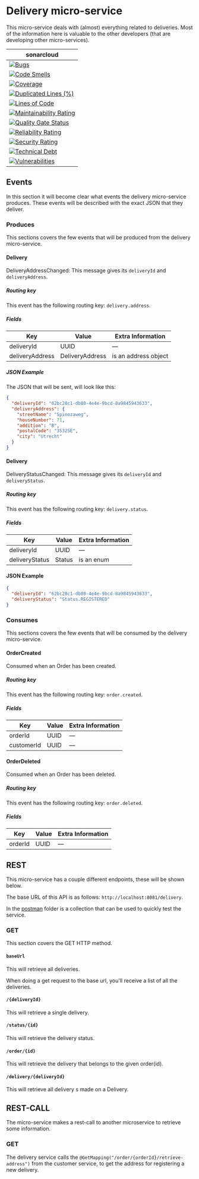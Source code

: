 # Delivery micro-service 

This micro-service deals with (almost) everything related to deliveries. Most of the information here is
valuable to the other developers (that are developing other micro-services).

| **sonar**cloud                                                                                                                                                                                                                                   |
|----------------------------------------------------------------------------------------------------------------------------------------------------------------------------------------------------------------------------------------------|
| [![Bugs](https://sonarcloud.io/api/project_badges/measure?project=nl.softwarestrijders.waiter%3Adelivery&metric=bugs)](https://sonarcloud.io/summary/new_code?id=nl.softwarestrijders.waiter%3Adelivery)                                     |
| [![Code Smells](https://sonarcloud.io/api/project_badges/measure?project=nl.softwarestrijders.waiter%3Adelivery&metric=code_smells)](https://sonarcloud.io/summary/new_code?id=nl.softwarestrijders.waiter%3Adelivery)                       |
| [![Coverage](https://sonarcloud.io/api/project_badges/measure?project=nl.softwarestrijders.waiter%3Adelivery&metric=coverage)](https://sonarcloud.io/summary/new_code?id=nl.softwarestrijders.waiter%3Adelivery)                             |
| [![Duplicated Lines (%)](https://sonarcloud.io/api/project_badges/measure?project=nl.softwarestrijders.waiter%3Adelivery&metric=duplicated_lines_density)](https://sonarcloud.io/summary/new_code?id=nl.softwarestrijders.waiter%3Adelivery) | 
| [![Lines of Code](https://sonarcloud.io/api/project_badges/measure?project=nl.softwarestrijders.waiter%3Adelivery&metric=ncloc)](https://sonarcloud.io/summary/new_code?id=nl.softwarestrijders.waiter%3Adelivery)                           |
| [![Maintainability Rating](https://sonarcloud.io/api/project_badges/measure?project=nl.softwarestrijders.waiter%3Adelivery&metric=sqale_rating)](https://sonarcloud.io/summary/new_code?id=nl.softwarestrijders.waiter%3Adelivery)           |
| [![Quality Gate Status](https://sonarcloud.io/api/project_badges/measure?project=nl.softwarestrijders.waiter%3Adelivery&metric=alert_status)](https://sonarcloud.io/summary/new_code?id=nl.softwarestrijders.waiter%3Adelivery)              |
| [![Reliability Rating](https://sonarcloud.io/api/project_badges/measure?project=nl.softwarestrijders.waiter%3Adelivery&metric=reliability_rating)](https://sonarcloud.io/summary/new_code?id=nl.softwarestrijders.waiter%3Adelivery)         |
| [![Security Rating](https://sonarcloud.io/api/project_badges/measure?project=nl.softwarestrijders.waiter%3Adelivery&metric=security_rating)](https://sonarcloud.io/summary/new_code?id=nl.softwarestrijders.waiter%3Adelivery)               |
| [![Technical Debt](https://sonarcloud.io/api/project_badges/measure?project=nl.softwarestrijders.waiter%3Adelivery&metric=sqale_index)](https://sonarcloud.io/summary/new_code?id=nl.softwarestrijders.waiter%3Adelivery)                    |
| [![Vulnerabilities](https://sonarcloud.io/api/project_badges/measure?project=nl.softwarestrijders.waiter%3Adelivery&metric=vulnerabilities)](https://sonarcloud.io/summary/new_code?id=nl.softwarestrijders.waiter%3Adelivery)               |

## Events

In this section it will become clear what events the delivery micro-service produces. These events will be described
with the exact JSON that they deliver.

### Produces

This sections covers the few events that will be produced from the delivery micro-service.

#### Delivery

DeliveryAddressChanged: This message gives its `deliveryId` and `deliveryAddress`. 

##### Routing key

This event has the following routing key: `delivery.address`. 

##### Fields

| Key             | Value           | Extra Information              |
|-----------------|-----------------|--------------------------------|
| deliveryId      | UUID            | —                              |
| deliveryAddress | DeliveryAddress | is an address object           |

##### JSON Example

The JSON that will be sent, will look like this:

```json
{
  "deliveryId": "62bc28c1-db80-4e4e-9bcd-8a9845943633",
  "deliveryAddress": {
    "streetName": "Spinozaweg",
    "houseNumber": 71,
    "addition": "B",
    "postalCode": "3532SE",
    "city": "Utrecht"
  }
}
```

#### Delivery

DeliveryStatusChanged: This message gives its `deliveryId` and `deliveryStatus`.

##### Routing key

This event has the following routing key: `delivery.status`.

##### Fields

| Key            | Value  | Extra Information              |
|----------------|--------|--------------------------------|
| deliveryId     | UUID   | —                              |
| deliveryStatus | Status | is an enum                     |

#### JSON Example

```json
{
  "deliveryId": "62bc28c1-db80-4e4e-9bcd-8a9845943633",
  "deliveryStatus": "Status.REGISTERED"
}
```

### Consumes

This sections covers the few events that will be consumed by the delivery micro-service.

#### OrderCreated

Consumed when an Order has been created.

##### Routing key

This event has the following routing key: `order.created`.

##### Fields

| Key        | Value  | Extra Information              |
|------------|--------|--------------------------------|
| orderId    | UUID   | —                              |
| customerId | UUID   | —                              |

#### OrderDeleted

Consumed when an Order has been deleted.

##### Routing key

This event has the following routing key: `order.deleted`.

##### Fields

| Key        | Value  | Extra Information              |
|------------|--------|--------------------------------|
| orderId    | UUID   | —                              |


## REST

This micro-service has a couple different endpoints, these will be shown below.

The base URL of this API is as follows: `http://localhost:8081/delivery`.

In the [postman](./postman) folder is a collection that can be used to quickly test the service.

### GET

This section covers the GET HTTP method.

#### `baseUrl`

This will retrieve all deliveries.

When doing a get request to the base url, you'll receive a list of all the deliveries.

#### `/{deliveryId}`

This will retrieve a single delivery.

#### `/status/{id}`

This will retrieve the delivery status.

#### `/order/{id}`

This will retrieve the delivery that belongs to the given order(id).

#### `/delivery/{deliveryId}`

This will retrieve all delivery s made on a Delivery.

## REST-CALL

The micro-service makes a rest-call to another microservice to retrieve some information.

### GET
The delivery service calls the `@GetMapping("/order/{orderId}/retrieve-address")` from the customer service,
to get the address for registering a new delivery.
